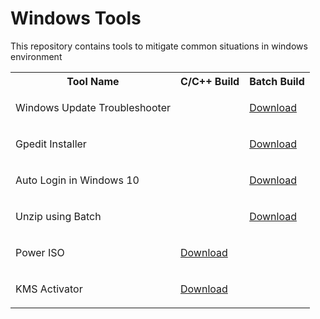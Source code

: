 # Windows Tools

This repository contains tools to mitigate common situations in windows environment 

<table>
    <tr>
        <th>Tool Name</th>
        <th>C/C++ Build</th>
        <th>Batch Build</th>
    <tr>
    <tr>
        <td><p>Windows Update Troubleshooter</p></td>
        <td><a href=""></a></td>
        <td><a href="https://raw.githubusercontent.com/SumanRoX/windows-tools/master/src/Windows-UT.cmd" download="winUT.cmd">Download</a></td>
    <tr>
    <tr>
        <td><p>Gpedit Installer</p></td>
        <td><a href=""></a></td>
        <td><a href="https://raw.githubusercontent.com/SumanRoX/windows-tools/master/src/gpedit-enabler.bat" download="gpedit_installer.cmd">Download</a></td>
    <tr>
    <tr>
        <td><p>Auto Login in Windows 10</p></td>
        <td><a href=""></a></td>
        <td><a href="https://raw.githubusercontent.com/SumanRoX/windows-tools/master/src/AutoLogin.cmd" download="Auto_Login.cmd">Download</a></td>
    <tr>
       <tr>
        <td><p>Unzip using Batch</p></td>
        <td><a href=""></a></td>
        <td><a href="https://raw.githubusercontent.com/SumanRoX/windows-tools/master/src/unZipper.cmd" download="unzip.cmd">Download</a></td>
    <tr> 
    <tr>
        <td><p>Power ISO</p></td>
        <td><a href="https://github.com/SumanRoX/windows-tools/raw/master/bin/PowerISO.zip" download="PowerISO.zip">Download</a></td>
        <td><a href=""></a></td>
    <tr>
    <tr>
        <td><p>KMS Activator</p></td>
        <td><a href="https://github.com/SumanRoX/windows-tools/raw/master/bin/KMSAuto Net.exe" download="KMS">Download</a></td>
    </tr>
</table>